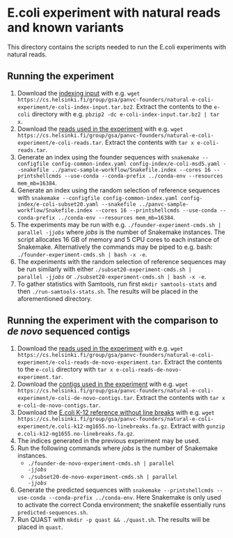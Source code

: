 # E.coli experiment with natural reads and known variants

This directory contains the scripts needed to run the E.coli experiments with natural reads.

## Running the experiment

1. Download the [indexing input](https://cs.helsinki.fi/group/gsa/panvc-founders/natural-e-coli-experiment/e-coli-index-input.tar.bz2) with e.g. `wget https://cs.helsinki.fi/group/gsa/panvc-founders/natural-e-coli-experiment/e-coli-index-input.tar.bz2`. Extract the contents to the `e-coli` directory with e.g. `pbzip2 -dc e-coli-index-input.tar.bz2 | tar x`.
2. Download the [reads used in the experiment](https://cs.helsinki.fi/group/gsa/panvc-founders/natural-e-coli-experiment/e-coli-reads.tar) with e.g. `wget https://cs.helsinki.fi/group/gsa/panvc-founders/natural-e-coli-experiment/e-coli-reads.tar`. Extract the contents with `tar x e-coli-reads.tar`.
3. Generate an index using the founder sequences with `snakemake --configfile config-common-index.yaml config-index/e-coli-msd5.yaml --snakefile ../panvc-sample-workflow/Snakefile.index --cores 16 --printshellcmds --use-conda --conda-prefix ../conda-env --resources mem_mb=16384`.
4. Generate an index using the random selection of reference sequences with `snakemake --configfile config-common-index.yaml config-index/e-coli-subset20.yaml --snakefile ../panvc-sample-workflow/Snakefile.index --cores 16 --printshellcmds --use-conda --conda-prefix ../conda-env --resources mem_mb=16384`.
5. The experiments may be run with e.g. <code>./founder-experiment-cmds.sh | parallel -j<i>jobs</i></code> where *jobs* is the number of Snakemake instances. The script allocates 16 GB of memory and 5 CPU cores to each instance of Snakemake. Alternatively the commands may be piped to e.g. bash: `./founder-experiment-cmds.sh | bash -x -e`.
6. The experiments with the random selection of reference sequences may be run similarly with either <code>./subset20-experiment-cmds.sh | parallel -j<i>jobs</i></code> or `./subset20-experiment-cmds.sh | bash -x -e`.
7. To gather statistics with Samtools, run first `mkdir samtools-stats` and then `./run-samtools-stats.sh`. The results will be placed in the aforementioned directory.

## Running the experiment with the comparison to *de novo* sequenced contigs

1. Download the [reads used in the experiment](https://cs.helsinki.fi/group/gsa/panvc-founders/natural-e-coli-experiment/e-coli-reads-de-novo-experiment.tar) with e.g. `wget https://cs.helsinki.fi/group/gsa/panvc-founders/natural-e-coli-experiment/e-coli-reads-de-novo-experiment.tar`. Extract the contents to the `e-coli` directory with `tar x e-coli-reads-de-novo-experiment.tar`.
2. Download the [contigs used in the experiment](https://cs.helsinki.fi/group/gsa/panvc-founders/natural-e-coli-experiment/e-coli-de-novo-contigs.tar) with e.g. `wget https://cs.helsinki.fi/group/gsa/panvc-founders/natural-e-coli-experiment/e-coli-de-novo-contigs.tar`. Extract the contents with `tar x e-coli-de-novo-contigs.tar`.
3. Download the [E.coli K-12 reference without line breaks](https://cs.helsinki.fi/group/gsa/panvc-founders/natural-e-coli-experiment/e.coli-k12-mg1655.no-linebreaks.fa.gz) with e.g. `wget https://cs.helsinki.fi/group/gsa/panvc-founders/natural-e-coli-experiment/e.coli-k12-mg1655.no-linebreaks.fa.gz`. Extract with `gunzip e.coli-k12-mg1655.no-linebreaks.fa.gz`.
4. The indices generated in the previous experiment may be used.
5. Run the following commands where *jobs* is the number of Snakemake instances.
   - <code>./founder-de-novo-experiment-cmds.sh | parallel -j<i>jobs</i></code>
   - <code>./subset20-de-novo-experiment-cmds.sh | parallel -j<i>jobs</i></code>
6. Generate the predicted sequences with `snakemake --printshellcmds --use-conda --conda-prefix ../conda-env`. Here Snakemake is only used to activate the correct Conda environment; the snakefile essentially runs `predicted-sequences.sh`.
7. Run QUAST with `mkdir -p quast && ./quast.sh`. The results will be placed in `quast`.
